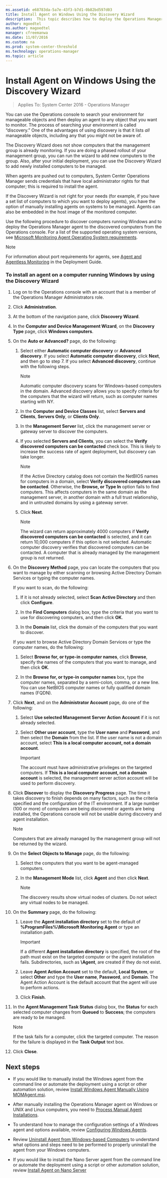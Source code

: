 ```yaml
---
ms.assetid: e68783da-5a7e-43f3-b7d1-0b82bd597d03
title: Install Agent on Windows Using the Discovery Wizard
description:  This topic describes how to deploy the Operations Manager agent on Windows computers using the Discovery Wizard.
author: mgoedtel
ms.author: magoedtel
manager: cfreemanwa
ms.date: 11/07/2016
ms.custom: na
ms.prod: system-center-threshold
ms.technology: operations-manager
ms.topic: article
---
```


# Install Agent on Windows Using the Discovery Wizard

>Applies To: System Center 2016 - Operations Manager

You can use the Operations console to search your environment for manageable objects and then deploy an agent to any object that you want to monitor. The process of searching your environment is called “discovery.” One of the advantages of using discovery is that it lists *all* manageable objects, including any that you might not be aware of.

The Discovery Wizard does not show computers that the management group is already monitoring. If you are doing a phased rollout of your management group, you can run the wizard to add new computers to the group. Also, after your initial deployment, you can use the Discovery Wizard to add newly installed computers to be managed.

When agents are pushed out to computers, System Center Operations Manager sends credentials that have local administrator rights for that computer; this is required to install the agent.

If the Discovery Wizard is not right for your needs (for example, if you have a set list of computers to which you want to deploy agents), you have the option of manually installing agents on systems to be managed. Agents can also be embedded in the host image of the monitored computer.

Use the following procedure to discover computers running Windows and to deploy the Operations Manager agent to the discovered computers from the Operations console. For a list of the supported operating system versions, see [Microsoft Monitoring Agent Operating System requirements](../plan/system-requirements.md#microsoft-monitoring-agent-operating-system-requirements).

> [!NOTE]
> For information about port requirements for agents, see [Agent and Agentless Monitoring](http://go.microsoft.com/fwlink/p/?LinkId=230474) in the Deployment Guide.

### To install an agent on a computer running Windows by using the Discovery Wizard

1.  Log on to the Operations console with an account that is a member of the Operations Manager Administrators role.

2.  Click **Administration**.

3.  At the bottom of the navigation pane, click **Discovery Wizard**.

4.  In the **Computer and Device Management Wizard**, on the **Discovery Type** page, click **Windows computers**.

5.  On the **Auto or Advanced?** page, do the following:

    1.  Select either **Automatic computer discovery** or **Advanced discovery**. If you select **Automatic computer discovery**, click **Next**, and then go to step 7. If you select **Advanced discovery**, continue with the following steps.

        > [!NOTE]
        > Automatic computer discovery scans for Windows-based computers in the domain. Advanced discovery allows you to specify criteria for the computers that the wizard will return, such as computer names starting with NY.

    2.  In the **Computer and Device Classes** list, select **Servers and Clients**, **Servers Only**, or **Clients Only**.

    3.  In the **Management Server** list, click the management server or gateway server to discover the computers.

    4.  If you selected **Servers and Clients**, you can select the **Verify discovered computers can be contacted** check box. This is likely to increase the success rate of agent deployment, but discovery can take longer.

        > [!NOTE]
        > If the Active Directory catalog does not contain the NetBIOS names for computers in a domain, select **Verify discovered computers can be contacted**. Otherwise, the **Browse, or Type In** option fails to find computers. This affects computers in the same domain as the management server, in another domain with a full trust relationship, and in untrusted domains by using a gateway server.

    5.  Click **Next**.

        > [!NOTE]
        > The wizard can return approximately 4000 computers if **Verify discovered computers can be contacted** is selected, and it can return 10,000 computers if this option is not selected. Automatic computer discovery verifies that discovered computers can be contacted. A computer that is already managed by the management group is not returned.

6.  On the **Discovery Method** page, you can locate the computers that you want to manage by either scanning or browsing Active Directory Domain Services or typing the computer names.

    If you want to scan, do the following:

    1.  If it is not already selected, select **Scan Active Directory** and then click **Configure**.

    2.  In the **Find Computers** dialog box, type the criteria that you want to use for discovering computers, and then click **OK**.

    3.  In the **Domain** list, click the domain of the computers that you want to discover.

    If you want to browse Active Directory Domain Services or type the computer names, do the following:

     1.  Select **Browse for, or type-in computer names**, click **Browse**, specify the names of the computers that you want to manage, and then click **OK**.

     2.  In the **Browse for, or type-in computer names** box, type the computer names, separated by a semi-colon, comma, or a new line. You can use NetBIOS computer names or fully qualified domain names (FQDN).

7.  Click **Next**, and on the **Administrator Account** page, do one of the following:

    1.  Select **Use selected Management Server Action Account** if it is not already selected.

    2.  Select **Other user account**, type the **User name** and **Password**, and then select the **Domain** from the list. If the user name is not a domain account, select **This is a local computer account, not a domain account**.

        > [!IMPORTANT]
        > The account must have administrative privileges on the targeted computers. If **This is a local computer account, not a domain account** is selected, the management server action account will be used to perform discovery.

8.  Click **Discover** to display the **Discovery Progress** page. The time it takes discovery to finish depends on many factors, such as the criteria specified and the configuration of the IT environment. If a large number (100 or more) of computers are being discovered or agents are being installed, the Operations console will not be usable during discovery and agent installation.

    > [!NOTE]
    > Computers that are already managed by the management group will not be returned by the wizard.

9. On the **Select Objects to Manage** page, do the following:

    1.  Select the computers that you want to be agent-managed computers.

    2.  In the **Management Mode** list, click **Agent** and then click **Next**.

        > [!NOTE]
        > The discovery results show virtual nodes of clusters. Do not select any virtual nodes to be managed.

10. On the **Summary** page, do the following:

    1.  Leave the **Agent installation directory** set to the default of **%ProgramFiles%\Microsoft Monitoring Agent** or type an installation path.

        > [!IMPORTANT]
        > If a different **Agent installation directory** is specified, the root of the path must exist on the targeted computer or the agent installation fails. Subdirectories, such as **\Agent**, are created if they do not exist.

    2.  Leave **Agent Action Account** set to the default, **Local System**, or select **Other** and type the **User name**, **Password**, and **Domain**. The Agent Action Account is the default account that the agent will use to perform actions.

    3.  Click **Finish**.

11. In the **Agent Management Task Status** dialog box, the **Status** for each selected computer changes from **Queued** to **Success**; the computers are ready to be managed.

    > [!NOTE]
    > If the task fails for a computer, click the targeted computer. The reason for the failure is displayed in the **Task Output** text box.

12. Click **Close**.

## Next steps

- If you would like to manually install the Windows agent from the command line or automate the deployment using a script or other automation solution, review [Install Windows Agent Manually Using MOMAgent.msi](install-windows-agent-manually-using-momagent.md).

- After manually installing the Operations Manager agent on Windows or UNIX and Linux computers, you need to [Process Manual Agent Installations](Process-Manual-Agent-Installations.md).

- To understand how to manage the configuration settings of a Windows agent and options available, review [Configuring Windows Agents](configuring-windows-agents.md).

- Review [Uninstall Agent from Windows-based Computers](Uninstall-Agent-from-Windows-based-Computers.md) to understand what options and steps need to be performed to properly uninstall  the agent from your Windows computers.  

- If you would like to install the Nano Server agent from the command line or automate the deployment using a script or other automation solution, review [Install Agent on Nano Server](Install-Agent-on-Nano-Server.md)
